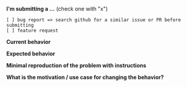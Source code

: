 **I'm submitting a ...** (check one with "x")

```
[ ] bug report => search github for a similar issue or PR before submitting
[ ] feature request
```

**Current behavior**

<!-- Describe how the bug manifests. -->

**Expected behavior**

<!-- Describe what the behavior would be without the bug. -->

**Minimal reproduction of the problem with instructions**

<!--
If the current behavior is a bug or you can illustrate your feature request better with an example,
please provide the *STEPS TO REPRODUCE* and if possible a *MINIMAL DEMO* of the problem via
https://plnkr.co or similar (you can use this template as a starting point: http://plnkr.co/edit/hBuPpDLUD9XViGKplzwf).
-->

**What is the motivation / use case for changing the behavior?**

<!-- If this is a feature request -->
<!-- Describe the motivation or the concrete use case -->
